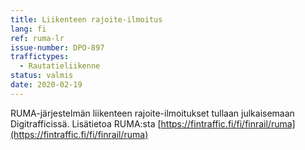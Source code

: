 ```yaml
---
title: Liikenteen rajoite-ilmoitus
lang: fi
ref: ruma-lr
issue-number: DPO-897
traffictypes:
  - Rautatieliikenne
status: valmis
date: 2020-02-19
---
```


RUMA-järjestelmän liikenteen rajoite-ilmoitukset tullaan julkaisemaan Digitrafficissä. Lisätietoa RUMA:sta [https://fintraffic.fi/fi/finrail/ruma](https://fintraffic.fi/fi/finrail/ruma)
